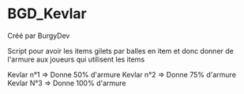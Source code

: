 # BGD_Kevlar

Créé par BurgyDev 

Script pour avoir les items gilets par balles en item et donc donner de l'armure aux joueurs qui utilisent les items

Kevlar n°1 => Donne 50% d'armure
Kevlar n°2 => Donne 75% d'armure
Kevlar N°3 => Donne 100% d'armure
